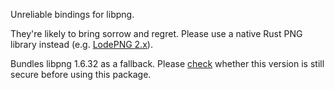 Unreliable bindings for libpng.

They're likely to bring sorrow and regret. Please use a native Rust PNG library instead (e.g. [LodePNG 2.x](https://crates.io/crates/lodepng)).

Bundles libpng 1.6.32 as a fallback. Please [check](http://www.libpng.org/pub/png/libpng.html) whether this version is still secure before using this package.
